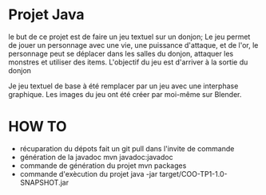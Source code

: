 # Projet Java

le but de ce projet est de faire un jeu textuel sur un donjon;
Le jeu permet de jouer un personnage avec une vie, une puissance d'attaque, et de l'or, le personnage peut se déplacer dans les salles du donjon, attaquer les monstres et utiliser des items.
L'objectif du jeu est d'arriver à la sortie du donjon

Je jeu textuel de base à été remplacer par un jeu avec une interphase graphique.
Les images du jeu ont été créer par moi-même sur Blender.


HOW TO
======
* récuparation du dépots 
	fait un git pull dans l'invite de commande
* génération de la javadoc
	mvn javadoc:javadoc
* commande de génération du projet 
	mvn packages
* commande d'exècution du projet 
	java -jar target/COO-TP1-1.0-SNAPSHOT.jar
